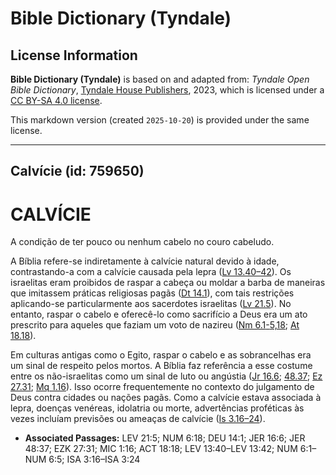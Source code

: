 # Bible Dictionary (Tyndale)

## License Information

**Bible Dictionary (Tyndale)** is based on and adapted from: _Tyndale Open Bible Dictionary_, [Tyndale House Publishers](https://tyndaleopenresources.com/), 2023, which is licensed under a [CC BY-SA 4.0 license](https://creativecommons.org/licenses/by-sa/4.0/legalcode.en).

This markdown version (created `2025-10-20`) is provided under the same license.



--------------------------------

## Calvície (id: 759650)

CALVÍCIE
========

A condição de ter pouco ou nenhum cabelo no couro cabeludo.

A Bíblia refere\-se indiretamente à calvície natural devido à idade, contrastando\-a com a calvície causada pela lepra ([Lv 13\.40–42](https://ref.ly/Lev13:40-Lev13:42)). Os israelitas eram proibidos de raspar a cabeça ou moldar a barba de maneiras que imitassem práticas religiosas pagãs ([Dt 14\.1](https://ref.ly/Deut14:1)), com tais restrições aplicando\-se particularmente aos sacerdotes israelitas ([Lv 21\.5](https://ref.ly/Lev21:5)). No entanto, raspar o cabelo e oferecê\-lo como sacrifício a Deus era um ato prescrito para aqueles que faziam um voto de nazireu ([Nm 6\.1](https://ref.ly/Num6:1-Num6:5,Num6:18)[\-](https://ref.ly/Num6:1-Num6:5)[5,18](https://ref.ly/Num6:1-Num6:5,Num6:18); [At 18\.18](https://ref.ly/Acts18:18)).

Em culturas antigas como o Egito, raspar o cabelo e as sobrancelhas era um sinal de respeito pelos mortos. A Bíblia faz referência a esse costume entre os não\-israelitas como um sinal de luto ou angústia ([Jr 16\.6](https://ref.ly/Jer16:6); [48\.37](https://ref.ly/Jer48:37); [Ez 27\.31](https://ref.ly/Ezek27:31); [Mq 1\.16](https://ref.ly/Mic1:16)). Isso ocorre frequentemente no contexto do julgamento de Deus contra cidades ou nações pagãs. Como a calvície estava associada à lepra, doenças venéreas, idolatria ou morte, advertências proféticas às vezes incluíam previsões ou ameaças de calvície ([Is 3\.16–24](https://ref.ly/Isa3:16-Isa3:24)).

* **Associated Passages:** LEV 21:5; NUM 6:18; DEU 14:1; JER 16:6; JER 48:37; EZK 27:31; MIC 1:16; ACT 18:18; LEV 13:40–LEV 13:42; NUM 6:1–NUM 6:5; ISA 3:16–ISA 3:24

